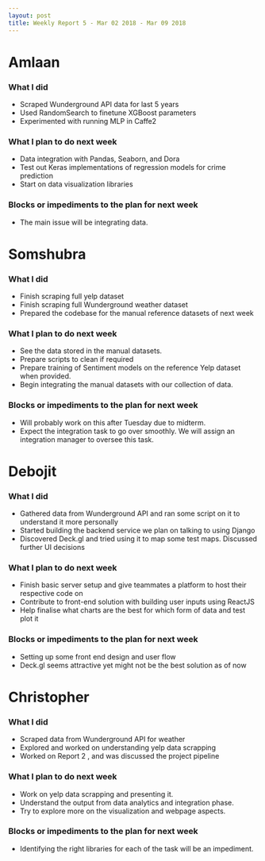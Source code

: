 ```yaml
---
layout: post
title: Weekly Report 5 - Mar 02 2018 - Mar 09 2018
---
```


# Amlaan

### What I did

- Scraped Wunderground API data for last 5 years
- Used RandomSearch to finetune XGBoost parameters
- Experimented with running MLP in Caffe2

### What I plan to do next week

- Data integration with Pandas, Seaborn, and Dora
- Test out Keras implementations of regression models for crime prediction
- Start on data visualization libraries

### Blocks or impediments to the plan for next week

- The main issue will be integrating data.

# Somshubra

### What I did

- Finish scraping full yelp dataset
- Finish scraping full Wunderground weather dataset
- Prepared the codebase for the manual reference datasets of next week

### What I plan to do next week

- See the data stored in the manual datasets.
- Prepare scripts to clean if required
- Prepare training of Sentiment models on the reference Yelp dataset when provided.
- Begin integrating the manual datasets with our collection of data.

### Blocks or impediments to the plan for next week

- Will probably work on this after Tuesday due to midterm.
- Expect the integration task to go over smoothly. We will assign an integration manager to oversee this task.

# Debojit

### What I did
- Gathered data from Wunderground API and ran some script on it to understand it more personally
- Started building the backend service we plan on talking to using Django
- Discovered Deck.gl and tried using it to map some test maps. Discussed further UI decisions

### What I plan to do next week
- Finish basic server setup and give teammates a platform to host their respective code on
- Contribute to front-end solution with building user inputs using ReactJS
- Help finalise what charts are the best for which form of data and test plot it

### Blocks or impediments to the plan for next week
- Setting up some front end design and user flow
- Deck.gl seems attractive yet might not be the best solution as of now

# Christopher

### What I did
- Scraped data from Wunderground API for weather
- Explored and worked on understanding yelp data scrapping
- Worked on Report 2 , and was discussed the project pipeline

### What I plan to do next week
- Work on yelp data scrapping and presenting it.
- Understand the output from data analytics and integration phase.
- Try to explore more on the visualization and webpage aspects.

### Blocks or impediments to the plan for next week
- Identifying the right libraries for each of the task will be an impediment.


